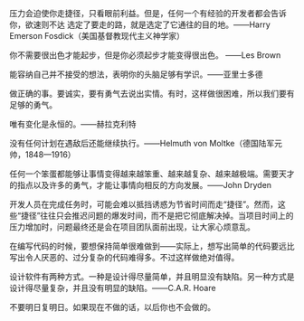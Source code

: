 压力会迫使你走捷径，只看眼前利益。但是，任何一个有经验的开发者都会告诉你，欲速则不达
选定了要走的路，就是选定了它通往的目的地。——Harry Emerson Fosdick（美国基督教现代主义神学家）

你不需要很出色才能起步，但是你必须起步才能变得很出色。 ——Les Brown

能容纳自己并不接受的想法，表明你的头脑足够有学识。——亚里士多德

做正确的事。要诚实，要有勇气去说出实情。有时，这样做很困难，所以我们要有足够的勇气。

唯有变化是永恒的。——赫拉克利特

没有任何计划在遇敌后还能继续执行。——Helmuth von Moltke（德国陆军元帅，1848—1916）

任何一个笨蛋都能够让事情变得越来越笨重、越来越复杂、越来越极端。需要天才的指点以及许多的勇气，才能让事情向相反的方向发展。——John Dryden

开发人员在完成任务时，可能会难以抵挡诱惑为节省时间而走“捷径”。然而，这些“捷径”往往只会推迟问题的爆发时间，而不是把它彻底解决掉。当项目时间上的压力增加时，问题最终还是会在项目团队面前出现，让大家心烦意乱。

在编写代码的时候，要想保持简单很难做到——实际上，想写出简单的代码要远比写出令人厌恶的、过分复杂的代码难得多。不过这样做绝对值得。

设计软件有两种方式。一种是设计得尽量简单，并且明显没有缺陷。另一种方式是设计得尽量复杂，并且没有明显的缺陷。——C.A.R. Hoare

不要明日复明日。如果现在不做的话，以后你也不会做的。


